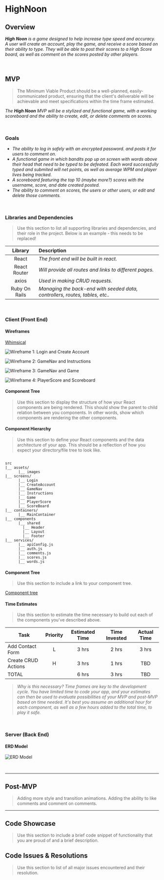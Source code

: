 # HighNoon

## Overview

_**High Noon** is a game designed to help increase type speed and accuracy. A user will create an account, play the game, and receive a score based on their ability to type. They will be able to post their scores to a High Score board, as well as comment on the scores posted by other players._


<br>

## MVP

> The Minimum Viable Product should be a well-planned, easily-communicated product, ensuring that the client's deliverable will be achievable and meet specifications within the time frame estimated.

_The **High Noon** MVP will be a stylized and functional game, with a working scoreboard and the ability to create, edit, or delete comments on scores._

<br>

### Goals

- _The ability to log in safely with an encrypted password.  and posts it for users to comment on._
- _A functional game in which bandits pop up on screen with words above their head that need to be typed to be defeated. Each word successfully typed and submited will net points, as well as average WPM and player lives being tracked._
- _A scoreboard featuring the top 10 (maybe more?) scores with the username, score, and date created posted._
- _The ability to comment on scores, the users or other users, or edit and delete those comments._

<br>

### Libraries and Dependencies

> Use this section to list all supporting libraries and dependencies, and their role in the project. Below is an example - this needs to be replaced!

|     Library      | Description                                |
| :--------------: | :----------------------------------------- |
|      React       | _The front end will be built in react._ |
|   React Router   | _Will provide all routes and links to different pages._ |
|   axios          | _Used in making CRUD requests._ |
|     Ruby On Rails      | _Managing the back-end with seeded data, controllers, routes, tables, etc.._ |

<br>

### Client (Front End)

#### Wireframes

[Whimsical](https://whimsical.com/high-noon-kxrUQW4gprh7pZ1eQ1m33)

![Wireframe 1: Login and Create Account](https://imgur.com/ScE8Txf)

![Wireframe 2: GameNav and Instructions](https://imgur.com/Xv6o2se)

![Wireframe 3: GameNav and Game](https://imgur.com/fqE4LXI)

![Wireframe 4: PlayerScore and Scoreboard](https://imgur.com/KshD5gL)

#### Component Tree

> Use this section to display the structure of how your React components are being rendered. This should show the parent to child relation between you components. In other words, show which components are rendering the other components. 

#### Component Hierarchy

> Use this section to define your React components and the data architecture of your app. This should be a reflection of how you expect your directory/file tree to look like. 

``` structure

src
|__ assets/
      |__ images
|__ screens/
      |__ Login
      |__ CreateAccount
      |__ GameNav
      |__ Instructions
      |__ Game
      |__ PlayerScore
      |__ ScoreBoard
|__ containers/
      |__ MainContainer
|__ components
      |__ shared
        |__ Header
        |__ Layout
        |__ Footer
|__ services/
      |__ apiConfig.js
      |__ auth.js
      |__ comments.js
      |__ scores.js
      |__ words.js

```

#### Component Tree

> Use this section to include a link to your component tree.

[Component tree](url)

#### Time Estimates

> Use this section to estimate the time necessary to build out each of the components you've described above.

| Task                | Priority | Estimated Time | Time Invested | Actual Time |
| ------------------- | :------: | :------------: | :-----------: | :---------: |
| Add Contact Form    |    L     |     3 hrs      |     2 hrs     |    3 hrs    |
| Create CRUD Actions |    H     |     3 hrs      |     1 hrs     |     TBD     |
| TOTAL               |          |     6 hrs      |     3 hrs     |     TBD     |

> _Why is this necessary? Time frames are key to the development cycle. You have limited time to code your app, and your estimates can then be used to evaluate possibilities of your MVP and post-MVP based on time needed. It's best you assume an additional hour for each component, as well as a few hours added to the total time, to play it safe._

<br>

### Server (Back End)

#### ERD Model

![ERD Model](https://imgur.com/MW1qsxE)

<br>

***

## Post-MVP

> Adding more style and transition animations. Adding the ability to like comments and comment on comments.

***

## Code Showcase

> Use this section to include a brief code snippet of functionality that you are proud of and a brief description.

## Code Issues & Resolutions

> Use this section to list of all major issues encountered and their resolution.
